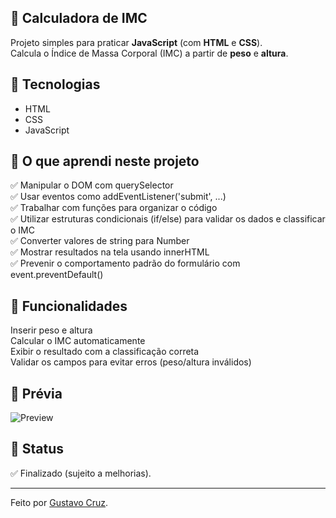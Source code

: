 ## 🧮 Calculadora de IMC

Projeto simples para praticar **JavaScript** (com **HTML** e **CSS**).  
Calcula o Índice de Massa Corporal (IMC) a partir de **peso** e **altura**.

## 🚀 Tecnologias
- HTML
- CSS
- JavaScript

## 📘 O que aprendi neste projeto

✅ Manipular o DOM com querySelector  
✅ Usar eventos como addEventListener('submit', ...)  
✅ Trabalhar com funções para organizar o código  
✅ Utilizar estruturas condicionais (if/else) para validar os dados e classificar o IMC  
✅ Converter valores de string para Number  
✅ Mostrar resultados na tela usando innerHTML  
✅ Prevenir o comportamento padrão do formulário com event.preventDefault()  

## 🎯 Funcionalidades  

Inserir peso e altura  
Calcular o IMC automaticamente  
Exibir o resultado com a classificação correta  
Validar os campos para evitar erros (peso/altura inválidos)  

## 📸 Prévia
![Preview](./assets/imagens/imagem-Projeto.png)

## 📄 Status
✅ Finalizado (sujeito a melhorias).

---
Feito por [Gustavo Cruz](www.linkedin.com/in/gustavo-cruz-4a467b377).
